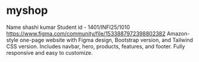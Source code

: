 # myshop
Name shashi kumar 
Student id - 1401/INFI25/1010
https://www.figma.com/community/file/1533887972398802382
Amazon-style one-page website with Figma design, Bootstrap version, and Tailwind CSS version. Includes navbar, hero, products, features, and footer. Fully responsive and easy to customize.
